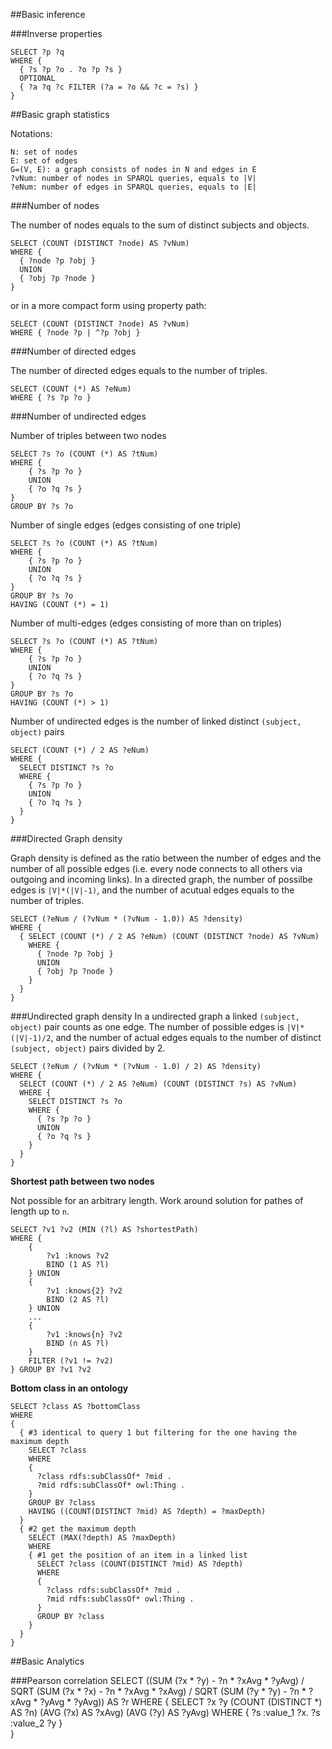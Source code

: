 ##Basic inference

###Inverse properties

    SELECT ?p ?q
    WHERE {
      { ?s ?p ?o . ?o ?p ?s }
      OPTIONAL 
      { ?a ?q ?c FILTER (?a = ?o && ?c = ?s) }
    }

##Basic graph statistics

Notations:

    N: set of nodes
    E: set of edges
    G=(V, E): a graph consists of nodes in N and edges in E
    ?vNum: number of nodes in SPARQL queries, equals to |V|
    ?eNum: number of edges in SPARQL queries, equals to |E|

###Number of nodes

The number of nodes equals to the sum of distinct subjects and objects.

    SELECT (COUNT (DISTINCT ?node) AS ?vNum)
    WHERE { 
      { ?node ?p ?obj }
      UNION
      { ?obj ?p ?node }
    }

or in a more compact form using property path:

    SELECT (COUNT (DISTINCT ?node) AS ?vNum)
    WHERE { ?node ?p | ^?p ?obj }

###Number of directed edges

The number of directed edges equals to the number of triples.

    SELECT (COUNT (*) AS ?eNum)
    WHERE { ?s ?p ?o }

###Number of undirected edges

Number of triples between two nodes

    SELECT ?s ?o (COUNT (*) AS ?tNum)
    WHERE {
        { ?s ?p ?o }
        UNION
        { ?o ?q ?s }
    }
    GROUP BY ?s ?o

Number of single edges (edges consisting of one triple)

    SELECT ?s ?o (COUNT (*) AS ?tNum)
    WHERE {
        { ?s ?p ?o }
        UNION
        { ?o ?q ?s }
    }
    GROUP BY ?s ?o
    HAVING (COUNT (*) = 1)

Number of multi-edges (edges consisting of more than on triples)

    SELECT ?s ?o (COUNT (*) AS ?tNum)
    WHERE {
        { ?s ?p ?o }
        UNION
        { ?o ?q ?s }
    }
    GROUP BY ?s ?o
    HAVING (COUNT (*) > 1)

Number of undirected edges is the number of linked distinct `(subject, object)` pairs

    SELECT (COUNT (*) / 2 AS ?eNum)
    WHERE {
      SELECT DISTINCT ?s ?o
      WHERE {
        { ?s ?p ?o }
        UNION
        { ?o ?q ?s }
      }
    }

###Directed Graph density

Graph density is defined as the ratio between the number of edges and the number of all possible edges (i.e. every node connects to all others via outgoing and incoming links). In a directed graph, the number of possilbe edges is `|V|*(|V|-1)`, and the number of acutual edges equals to the number of triples.

    SELECT (?eNum / (?vNum * (?vNum - 1.0)) AS ?density)
    WHERE {
      { SELECT (COUNT (*) / 2 AS ?eNum) (COUNT (DISTINCT ?node) AS ?vNum)
        WHERE {
          { ?node ?p ?obj }
          UNION
          { ?obj ?p ?node }
        }
      }
    }

###Undirected graph density
In a undirected graph a linked `(subject, object)` pair counts as one edge. The number of possible edges is `|V|*(|V|-1)/2`, and the number of actual edges equals to the number of distinct `(subject, object)` pairs divided by 2.

    SELECT (?eNum / (?vNum * (?vNum - 1.0) / 2) AS ?density)
    WHERE {
      SELECT (COUNT (*) / 2 AS ?eNum) (COUNT (DISTINCT ?s) AS ?vNum)
      WHERE {
        SELECT DISTINCT ?s ?o
        WHERE {
          { ?s ?p ?o }
          UNION
          { ?o ?q ?s }
        }
      }
    }


**Shortest path between two nodes**

Not possible for an arbitrary length.
Work around solution for pathes of length up to `n`.

    SELECT ?v1 ?v2 (MIN (?l) AS ?shortestPath)
    WHERE {
        {
            ?v1 :knows ?v2
            BIND (1 AS ?l)
        } UNION 
        {
            ?v1 :knows{2} ?v2
            BIND (2 AS ?l)
        } UNION 
        ...
        {
            ?v1 :knows{n} ?v2
            BIND (n AS ?l)
        }  
        FILTER (?v1 != ?v2)
    } GROUP BY ?v1 ?v2

**Bottom class in an ontology**

    SELECT ?class AS ?bottomClass
    WHERE
    {
      { #3 identical to query 1 but filtering for the one having the maximum depth
        SELECT ?class 
        WHERE
        {
          ?class rdfs:subClassOf* ?mid . 
          ?mid rdfs:subClassOf* owl:Thing .
        } 
        GROUP BY ?class
        HAVING ((COUNT(DISTINCT ?mid) AS ?depth) = ?maxDepth)
      }
      { #2 get the maximum depth
        SELECT (MAX(?depth) AS ?maxDepth)
        WHERE
        { #1 get the position of an item in a linked list 
          SELECT ?class (COUNT(DISTINCT ?mid) AS ?depth)
          WHERE
          {
            ?class rdfs:subClassOf* ?mid . 
            ?mid rdfs:subClassOf* owl:Thing .
          } 
          GROUP BY ?class
        }
      }
    }

##Basic Analytics

###Pearson correlation
    SELECT ((SUM (?x * ?y) - ?n * ?xAvg * ?yAvg) / SQRT (SUM (?x * ?x) - ?n * ?xAvg * ?xAvg) / SQRT (SUM (?y * ?y) - ?n * ?xAvg * ?yAvg * ?yAvg)) AS ?r
    WHERE {
      SELECT ?x ?y (COUNT (DISTINCT *) AS ?n) (AVG (?x) AS ?xAvg) (AVG (?y) AS ?yAvg)
      WHERE {
        ?s :value_1 ?x.
        ?s :value_2 ?y
      }    
    }

